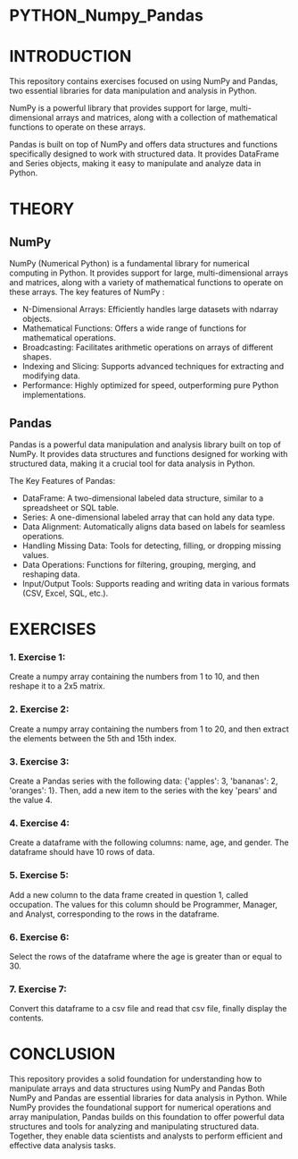 # PYTHON_Numpy_Pandas
# INTRODUCTION
This repository contains exercises focused on using NumPy and Pandas, two essential libraries for data manipulation and analysis in Python.

NumPy is a powerful library that provides support for large, multi-dimensional arrays and matrices, along with a collection of mathematical functions to operate on these arrays.

Pandas is built on top of NumPy and offers data structures and functions specifically designed to work with structured data. It provides DataFrame and Series objects, making it easy to manipulate and analyze data in Python.

# THEORY
## NumPy
NumPy (Numerical Python) is a fundamental library for numerical computing in Python. It provides support for large, multi-dimensional arrays and matrices, along with a variety of mathematical functions to operate on these arrays. 
The key features of NumPy :
* N-Dimensional Arrays: Efficiently handles large datasets with ndarray objects.
* Mathematical Functions: Offers a wide range of functions for mathematical operations.
* Broadcasting: Facilitates arithmetic operations on arrays of different shapes.
* Indexing and Slicing: Supports advanced techniques for extracting and modifying data.
* Performance: Highly optimized for speed, outperforming pure Python implementations.

## Pandas
Pandas is a powerful data manipulation and analysis library built on top of NumPy. It provides data structures and functions designed for working with structured data, making it a crucial tool for data analysis in Python.

The Key Features of Pandas:
* DataFrame: A two-dimensional labeled data structure, similar to a spreadsheet or SQL table.
* Series: A one-dimensional labeled array that can hold any data type.
* Data Alignment: Automatically aligns data based on labels for seamless operations.
* Handling Missing Data: Tools for detecting, filling, or dropping missing values.
* Data Operations: Functions for filtering, grouping, merging, and reshaping data.
* Input/Output Tools: Supports reading and writing data in various formats (CSV, Excel, SQL, etc.).


# EXERCISES
### 1. Exercise 1: 

Create a numpy array containing the numbers from 1 to 10, and then reshape it to a 2x5 matrix. 

 

### 2. Exercise 2: 

Create a numpy array containing the numbers from 1 to 20, and then extract the elements between the 5th and 15th index. 

 

### 3. Exercise 3: 

Create a Pandas series with the following data: {'apples': 3, 'bananas': 2, 'oranges': 1}. Then, add a new item to the series with the key 'pears' and the value 4. 

 

### 4. Exercise 4:

Create a dataframe with the following columns: name, age, and gender. The dataframe should have 10 rows of data. 

 

### 5. Exercise 5:

Add a new column to the data frame created in question 1, called occupation. The values for this column should be Programmer, Manager, and Analyst, corresponding to the rows in the dataframe. 

 

### 6. Exercise 6:

Select the rows of the dataframe where the age is greater than or equal to 30. 

 

### 7. Exercise 7:

Convert this dataframe to a csv file and read that csv file, finally display the contents. 

# CONCLUSION
This repository provides a solid foundation for understanding how to manipulate arrays and data structures using NumPy and Pandas
Both NumPy and Pandas are essential libraries for data analysis in Python. While NumPy provides the foundational support for numerical operations and array manipulation, Pandas builds on this foundation to offer powerful data structures and tools for analyzing and manipulating structured data. Together, they enable data scientists and analysts to perform efficient and effective data analysis tasks.
